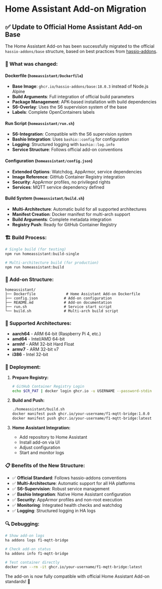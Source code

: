 # Home Assistant Add-on Migration

## ✅ Update to Official Home Assistant Add-on Base

The Home Assistant Add-on has been successfully migrated to the official `hassio-addons/base` structure, based on best practices from [hassio-addons](https://github.com/hassio-addons).

### 🔄 What was changed:

#### **Dockerfile** (`homeassistant/Dockerfile`)

- **Base Image**: `ghcr.io/hassio-addons/base:18.0.3` instead of Node.js Alpine
- **Build Arguments**: Full integration of official build parameters
- **Package Management**: APK-based installation with build dependencies
- **S6-Overlay**: Uses the S6 supervision system of the base
- **Labels**: Complete OpenContainers labels

#### **Run Script** (`homeassistant/run.sh`)

- **S6-Integration**: Compatible with the S6 supervision system
- **Bashio Integration**: Uses `bashio::config` for configuration
- **Logging**: Structured logging with `bashio::log.info`
- **Service Structure**: Follows official add-on conventions

#### **Configuration** (`homeassistant/config.json`)

- **Extended Options**: Watchdog, AppArmor, service dependencies
- **Image Reference**: GitHub Container Registry integration
- **Security**: AppArmor profiles, no privileged rights
- **Services**: MQTT service dependency defined

#### **Build System** (`homeassistant/build.sh`)

- **Multi-Architecture**: Automatic build for all supported architectures
- **Manifest Creation**: Docker manifest for multi-arch support
- **Build Arguments**: Complete metadata integration
- **Registry Push**: Ready for GitHub Container Registry

### 🏗️ Build Process:

```bash
# Single build (for testing)
npm run homeassistant:build-single

# Multi-architecture build (for production)
npm run homeassistant:build
```

### 📂 Add-on Structure:

```
homeassistant/
├── Dockerfile              # Home Assistant Add-on Dockerfile
├── config.json            # Add-on configuration
├── README.md              # Add-on documentation
├── run.sh                 # Service start script
└── build.sh               # Multi-arch build script
```

### 🔧 Supported Architectures:

- **aarch64** - ARM 64-bit (Raspberry Pi 4, etc.)
- **amd64** - Intel/AMD 64-bit
- **armhf** - ARM 32-bit Hard Float
- **armv7** - ARM 32-bit v7
- **i386** - Intel 32-bit

### 🚀 Deployment:

1. **Prepare Registry:**

   ```bash
   # GitHub Container Registry Login
   echo $CR_PAT | docker login ghcr.io -u USERNAME --password-stdin
   ```

2. **Build and Push:**

   ```bash
   ./homeassistant/build.sh
   docker manifest push ghcr.io/your-username/f1-mqtt-bridge:1.0.0
   docker manifest push ghcr.io/your-username/f1-mqtt-bridge:latest
   ```

3. **Home Assistant Integration:**
   - Add repository to Home Assistant
   - Install add-on via UI
   - Adjust configuration
   - Start and monitor logs

### 📋 Benefits of the New Structure:

- ✅ **Official Standard**: Follows hassio-addons conventions
- ✅ **Multi-Architecture**: Automatic support for all HA platforms
- ✅ **S6-Supervision**: Robust service management
- ✅ **Bashio Integration**: Native Home Assistant configuration
- ✅ **Security**: AppArmor profiles and non-root execution
- ✅ **Monitoring**: Integrated health checks and watchdog
- ✅ **Logging**: Structured logging in HA logs

### 🔍 Debugging:

```bash
# Show add-on logs
ha addons logs f1-mqtt-bridge

# Check add-on status
ha addons info f1-mqtt-bridge

# Test container directly
docker run --rm -it ghcr.io/your-username/f1-mqtt-bridge:latest
```

The add-on is now fully compatible with official Home Assistant Add-on standards! 🎉

